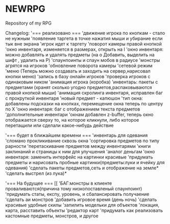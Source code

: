 NEWRPG
======
Repository of my RPG

Changelog:
'=== реализовано ===
'движение игрока по кнопкам - стало не нужным
'появление таргета в точке нажатия мыши и убирание если тык вне экрана
'игрок идет к таргету
'поворот камеры правой кнопкой
'окно инвентаря, изменяется в размерах, открыть на I
'окно инвентаря: можно добавлять и удалять предметы (на o Добавить, выделить на шифт , удалить на P)
'спаунпоинты и спаун мобов в радиусе
'монстры агрятся на игроков
'обновление поворота камеры
'сетевой режим
'меню (Теперь можно создавать и заходить на сервер,нарисовал кнопки меню)
'запись в базу онлайн игроков
'проверка игроков с одинаковым ником
'анимация игрока (коробка)
'инвентарь: пакеты с предметами (хранят сколько угодно предметов,распаковываются правой кнопкой мыши)
'анимация скролинга инвентаря, исправлен баг с прокруткой инвентаря
'новый предмет - капюшон
'тип окна: добавлены подсказки на кнопках, перемещение окна теперь по центру по Х
'окно инвентаря: баг с отображением текста предметов
'дополнительные инвентари
'окнам добавлен z-buffer, теперь окно отображается сверху то, на которое кликнули, либо которое перетащили или сделали какое-нибудь действие

'=== будет в ближайшем времени ===
'инвентарь для одевания
'сломано прокликивание сквозь окна
'сортировка предметов по типу рарности
'перетаскивание предметов между инвентарями
'книги заклинаний и страницы к ним для улучшения
'аналог деньгам
'окно инвентаря: заменить интерфейс на картинки красивые
'придумать предметы и нарисовать пробные картинки(предметы:луки и ячейку для одевания)
'сделать пакеты предметов,сеть и отображение на земле*
'сделать выстрел (из лука)*

'=== На будущее ===	[[
'БАГ:монстры в клиенте проваливаются(причина тому низкопоставленый спаунпоинт)
'придумать статы, експу, уровень, и сбалансировать получаение
'сделать аи монстров
'добавить игровое время (день ночь)
'сделать красивые удобные скилы
'запилить модельки для объектов
'локация, карта, расставить объекты
'редактор карт
'придумать как реализовать кастомные предметы, монстров, и другое